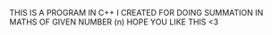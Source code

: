 THIS IS A PROGRAM IN C++ I CREATED FOR DOING SUMMATION IN MATHS OF GIVEN NUMBER (n)
HOPE YOU LIKE THIS <3 
